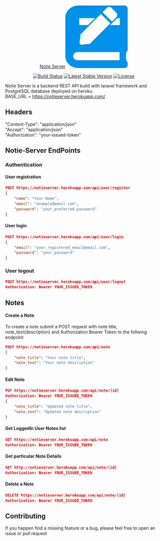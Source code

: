 <p align="center"><a href="" target="_blank">Notie Server<img src="logo/Book.png" width="200"></a></p>

<p align="center">
<a href="https://travis-ci.org/laravel/framework"><img src="https://travis-ci.org/laravel/framework.svg" alt="Build Status"></a>
<a href="https://packagist.org/packages/laravel/framework"><img src="https://img.shields.io/packagist/v/laravel/framework" alt="Latest Stable Version"></a>
<a href="https://packagist.org/packages/laravel/framework"><img src="https://img.shields.io/packagist/l/laravel/framework" alt="License"></a>
</p>

Notie Server is a backend REST API build with laravel framework and PostgreSQL database deployed on heroku. <br/>
BASE_URL = https://notieserver.herokuapp.com/

## Headers
"Content-Type": "application/json" <br/>
"Accept": "application/json" <br/>
"Authorization": "your-issued-token"

## Notie-Server EndPoints
### Authentication
#### User registration
```json
POST https://notieserver.herokuapp.com/api/user/register
{
    "name": "Your Name",
    "email": "example@email.com",
    "password": "your_preferred_password"
}
```

#### User login
```json 
POST https://notieserver.herokuapp.com/api/user/login
{
    "email": "your_registered_email@email.com",
    "password": "your_password"
}
```


### User logout
```json
POST https://notieserver.herokuapp.com/api/user/logout
Authorization: Bearer YOUR_ISSUED_TOKEN
```

## Notes 
#### Create a Note
To create a note submit a POST request with note title, note_text(description) and Authorization Bearer Token to the follwing endpoint
```json
POST https://notieserver.herokuapp.com/api/note
{
    "note_title": "Your note title",
    "note_text": "Your note description"
}
```

#### Edit Note
```json
PUT https://notieserver.herokuapp.com/api/note/{id}
Authorization: Bearer YOUR_ISSUED_TOKEN
{
    "note_title": "Updated note title",
    "note_text": "Updated note description"
}
```
#### Get LoggedIn User Notes list
```json
GET https://notieserver.herokuapp.com/api/note
Authorization: Bearer YOUR_ISSUED_TOKEN
```

#### Get particular Note Details
```json
GET http://notieserver.herokuapp.com/api/note/{id}
Authorization: Bearer YOUR_ISSUED_TOKEN
```
#### Delete a Note
```json
DELETE https://notieserver.herokuapp.com/api/note/{id}
Authorization: Bearer YOUR_ISSUED_TOKEN
```
## Contributing
If you happen find a missing feature or a bug, please feel free to open an issue or pull request


